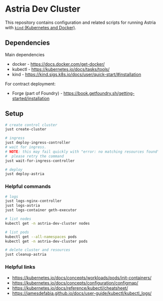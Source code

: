 # Astria Dev Cluster

This repository contains configuration and related scripts for running Astria with [`kind` (Kubernetes and Docker)](https://kind.sigs.k8s.io/).

## Dependencies

Main dependencies

* docker - https://docs.docker.com/get-docker/
* kubectl - https://kubernetes.io/docs/tasks/tools/
* kind - https://kind.sigs.k8s.io/docs/user/quick-start/#installation

For contract deployment:

* Forge (part of Foundry) - https://book.getfoundry.sh/getting-started/installation

## Setup

```bash
# create control cluster
just create-cluster

# ingress
just deploy-ingress-controller
# wait for ingress.
# NOTE: this may fail quickly with "error: no matching resources found".
#  please retry the command
just wait-for-ingress-controller

# deploy
just deploy-astria
```

### Helpful commands

```bash
# logs
just logs-nginx-controller
just logs-astria
just logs-container geth-executor

# list nodes
kubectl get -n astria-dev-cluster nodes

# list pods
kubectl get --all-namespaces pods
kubectl get -n astria-dev-cluster pods

# delete cluster and resources
just cleanup-astria
```

### Helpful links

* https://kubernetes.io/docs/concepts/workloads/pods/init-containers/
* https://kubernetes.io/docs/concepts/configuration/configmap/
* https://kubernetes.io/docs/reference/kubectl/cheatsheet/
* https://jamesdefabia.github.io/docs/user-guide/kubectl/kubectl_logs/
